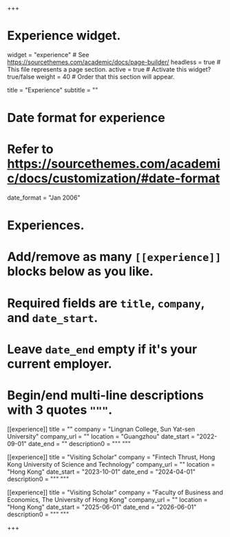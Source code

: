 +++
# Experience widget.
widget = "experience"  # See https://sourcethemes.com/academic/docs/page-builder/
headless = true  # This file represents a page section.
active = true  # Activate this widget? true/false
weight = 40  # Order that this section will appear.

title = "Experience"
subtitle = ""

# Date format for experience
#   Refer to https://sourcethemes.com/academic/docs/customization/#date-format
date_format = "Jan 2006"

# Experiences.
#   Add/remove as many `[[experience]]` blocks below as you like.
#   Required fields are `title`, `company`, and `date_start`.
#   Leave `date_end` empty if it's your current employer.
#   Begin/end multi-line descriptions with 3 quotes `"""`.

[[experience]]
  title = ""
  company = "Lingnan College, Sun Yat-sen University"
  company_url = ""
  location = "Guangzhou"
  date_start = "2022-09-01"
  date_end = ""
  description0 = """ """

[[experience]]
  title = "Visiting Scholar"
  company = "Fintech Thrust, Hong Kong University of Science and Technology"
  company_url = ""
  location = "Hong Kong"
  date_start = "2023-10-01"
  date_end = "2024-04-01"
  description0 = """ """

[[experience]]
  title = "Visiting Scholar"
  company = "Faculty of Business and Economics, The University of Hong Kong"
  company_url = ""
  location = "Hong Kong"
  date_start = "2025-06-01"
  date_end = "2026-06-01"
  description0 = """ """

+++
